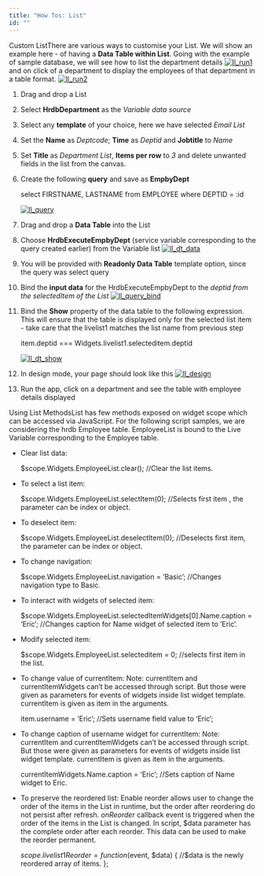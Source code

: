 ```yaml
---
title: "How Tos: List"
id: ""
---
```


Custom ListThere are various ways to customise your List. We will show an example here - of having a **Data Table within List**. Going with the example of sample database, we will see how to list the department details [![ll_run1](/learn/assets/ll_run1-1024x293.png)](/learn/assets/ll_run1.png) and on click of a department to display the employees of that department in a table format. [![ll_run2](/learn/assets/ll_run2-1024x435.png)](/learn/assets/ll_run2.png)

1. Drag and drop a List
2. Select **HrdbDepartment** as the _Variable data source_
3. Select any **template** of your choice, here we have selected _Email List_
4. Set the **Name** as _Deptcode_; **Time** as _Deptid_ and **Jobtitle** to _Name_
5. Set **Title** as _Department List_, **Items per row** to _3_ and delete unwanted fields in the list from the canvas.
6. Create the following **query** and save as **EmpbyDept**
    
    select FIRSTNAME, LASTNAME from EMPLOYEE where DEPTID = :id
    
    [![ll_query](/learn/assets/ll_query-1024x392.png)](/learn/assets/ll_query.png)
7. Drag and drop a **Data Table** into the List
8. Choose **HrdbExecuteEmpbyDept** (service variable corresponding to the query created earlier) from the Variable list [![ll_dt_data](/learn/assets/ll_dt_data.png)](/learn/assets/ll_dt_data.png)
9. You will be provided with **Readonly Data Table** template option, since the query was select query
10. Bind the **input data** for the HrdbExecuteEmpbyDept to the _deptid from the selectedItem of the List_ [![ll_query_bind](/learn/assets/ll_query_bind.png)](/learn/assets/ll_query_bind.png)
11. Bind the **Show** property of the data table to the following expression. This will ensure that the table is displayed only for the selected list item - take care that the livelist1 matches the list name from previous step
    
    item.deptid === Widgets.livelist1.selecteditem.deptid
    
    [![ll_dt_show](/learn/assets/ll_dt_show-1024x613.png)](/learn/assets/ll_dt_show.png)
12. In design mode, your page should look like this [![ll_design](/learn/assets/ll_design-1024x640.png)](/learn/assets/ll_design.png)
13. Run the app, click on a department and see the table with employee details displayed

Using List MethodsList has few methods exposed on widget scope which can be accessed via JavaScript. For the following script samples, we are considering the hrdb Employee table. EmployeeList is bound to the Live Variable corresponding to the Employee table.

- Clear list data:
    
    $scope.Widgets.EmployeeList.clear(); //Clear the list items.
    
- To select a list item:
    
    $scope.Widgets.EmployeeList.selectItem(0); 
    //Selects first item , the parameter can be index or object.
    
- To deselect item:
    
    $scope.Widgets.EmployeeList.deselectItem(0); 
    //Deselects first item, the parameter can be index or object.
    
- To change navigation:
    
    $scope.Widgets.EmployeeList.navigation = ‘Basic’; 
    //Changes navigation type to Basic.
    
- To interact with widgets of selected item:
    
    $scope.Widgets.EmployeeList.selectedItemWidgets\[0\].Name.caption = ‘Eric’; 
    //Changes caption for Name widget of selected item to ‘Eric’.
    
- Modify selected item:
    
    $scope.Widgets.EmployeeList.selecteditem = 0; 
    //selects first item in the list.
    
- To change value of currentItem: Note: currentItem and currentItemWidgets can’t be accessed through script. But those were given as parameters for events of widgets inside list widget template. currentItem is given as item in the arguments.
    
    item.username = ‘Eric’; //Sets username field value to ‘Eric’;
    
- To change caption of username widget for currentItem: Note: currentItem and currentItemWidgets can’t be accessed through script. But those were given as parameters for events of widgets inside list widget template. currentItem is given as item in the arguments.
    
    currentItemWidgets.Name.caption = ‘Eric’; 
    //Sets caption of Name widget to Eric.
    
- To preserve the reordered list: Enable reorder allows user to change the order of the items in the List in runtime, but the order after reordering do not persist after refresh. _onReorder_ callback event is triggered when the order of the items in the List is changed. In script, $data parameter has the complete order after each reorder. This data can be used to make the reorder permanent.
    
    $scope.livelist1Reorder = function ($event, $data) { 
          //$data is the newly reordered array of items.
    };

